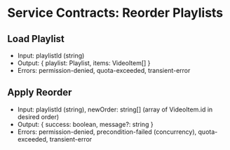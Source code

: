 # Service Contracts: Reorder Playlists

## Load Playlist

- Input: playlistId (string)
- Output: { playlist: Playlist, items: VideoItem[] }
- Errors: permission-denied, quota-exceeded, transient-error

## Apply Reorder

- Input: playlistId (string), newOrder: string[] (array of VideoItem.id in desired order)
- Output: { success: boolean, message?: string }
- Errors: permission-denied, precondition-failed (concurrency), quota-exceeded, transient-error
